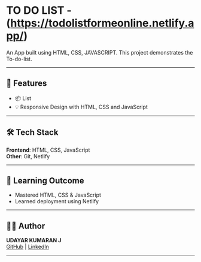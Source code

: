 # TO DO LIST - (https://todolistformeonline.netlify.app/)

An App built using HTML, CSS, JAVASCRIPT. This project demonstrates the To-do-list.

---

## 🚀 Features

- 📦 List
- 💡 Responsive Design with HTML, CSS and JavaScript

---

## 🛠️ Tech Stack

**Frontend**: HTML, CSS, JavaScript    
**Other**: Git, Netlify

---

## 🧠 Learning Outcome

- Mastered HTML, CSS & JavaScript
- Learned deployment using Netlify

---

## 🙋‍♂️ Author

**UDAYAR KUMARAN J**  
[GitHub](https://github.com/KumaranMSD) | [LinkedIn](https://linkedin.com/in/udayar-kumaran-j/)

---

